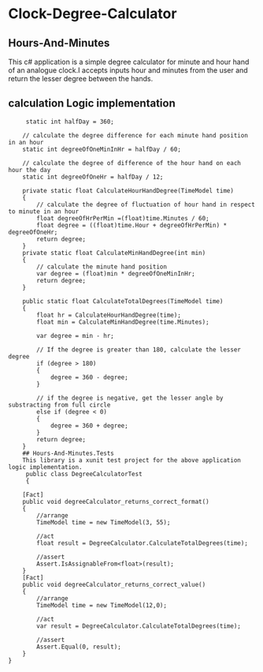 # Clock-Degree-Calculator
## Hours-And-Minutes
This c# application is a simple degree calculator for minute and hour hand of an analogue clock.I accepts inputs hour and minutes from the user
and return the lesser degree between the hands.

## calculation Logic implementation

         static int halfDay = 360;

        // calculate the degree difference for each minute hand position in an hour
        static int degreeOfOneMinInHr = halfDay / 60;

        // calculate the degree of difference of the hour hand on each hour the day
        static int degreeOfOneHr = halfDay / 12;

        private static float CalculateHourHandDegree(TimeModel time)
        {
            // calculate the degree of fluctuation of hour hand in respect to minute in an hour
            float degreeOfHrPerMin =(float)time.Minutes / 60;
            float degree = ((float)time.Hour + degreeOfHrPerMin) * degreeOfOneHr;
            return degree;
        }
        private static float CalculateMinHandDegree(int min)
        {
            // calculate the minute hand position
            var degree = (float)min * degreeOfOneMinInHr;
            return degree;
        }

        public static float CalculateTotalDegrees(TimeModel time)
        {
            float hr = CalculateHourHandDegree(time);
            float min = CalculateMinHandDegree(time.Minutes);

            var degree = min - hr;

            // If the degree is greater than 180, calculate the lesser degree
            if (degree > 180)
            {
                degree = 360 - degree;
            }

            // if the degree is negative, get the lesser angle by substracting from full circle
            else if (degree < 0)
            {
                degree = 360 + degree;
            }
            return degree;
        }
        ## Hours-And-Minutes.Tests
        This library is a xunit test project for the above application logic implementation. 
         public class DegreeCalculatorTest
         {
       
        [Fact]
        public void degreeCalculator_returns_correct_format()
        {
            //arrange
            TimeModel time = new TimeModel(3, 55);

            //act
            float result = DegreeCalculator.CalculateTotalDegrees(time);

            //assert
            Assert.IsAssignableFrom<float>(result);
        }
        [Fact]
        public void degreeCalculator_returns_correct_value()
        {
            //arrange
            TimeModel time = new TimeModel(12,0);

            //act
            var result = DegreeCalculator.CalculateTotalDegrees(time);

            //assert
            Assert.Equal(0, result);
        }
    }   
  

